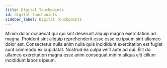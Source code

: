 ```yaml
---
title: Digital Touchpoints
id: digital-touchpoints
sidebar_label: Digital Touchpoints
---
```


Minim dolor occaecat qui qui sint deserunt aliquip magna exercitation ad magna. Proident sint aliquip reprehenderit esse esse eu ipsum sint ullamco dolor est. Consectetur nulla anim nulla quis incididunt exercitation est fugiat sunt commodo ex cupidatat. Nostrud ea culpa velit aute ad qui. Elit do ullamco exercitation magna esse anim consequat minim aliqua elit cillum incididunt laboris ipsum.

